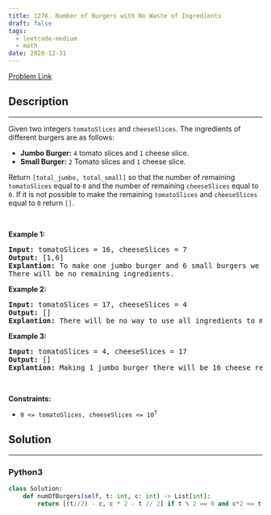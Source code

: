 ```yaml
---
title: 1276. Number of Burgers with No Waste of Ingredients
draft: false
tags: 
  - leetcode-medium
  - math
date: 2020-12-31
---
```


[Problem Link](https://leetcode.com/problems/number-of-burgers-with-no-waste-of-ingredients/)

## Description

---
<p>Given two integers <code>tomatoSlices</code> and <code>cheeseSlices</code>. The ingredients of different burgers are as follows:</p>

<ul>
	<li><strong>Jumbo Burger:</strong> <code>4</code> tomato slices and <code>1</code> cheese slice.</li>
	<li><strong>Small Burger:</strong> <code>2</code> Tomato slices and <code>1</code> cheese slice.</li>
</ul>

<p>Return <code>[total_jumbo, total_small]</code> so that the number of remaining <code>tomatoSlices</code> equal to <code>0</code> and the number of remaining <code>cheeseSlices</code> equal to <code>0</code>. If it is not possible to make the remaining <code>tomatoSlices</code> and <code>cheeseSlices</code> equal to <code>0</code> return <code>[]</code>.</p>

<p>&nbsp;</p>
<p><strong class="example">Example 1:</strong></p>

<pre>
<strong>Input:</strong> tomatoSlices = 16, cheeseSlices = 7
<strong>Output:</strong> [1,6]
<strong>Explantion:</strong> To make one jumbo burger and 6 small burgers we need 4*1 + 2*6 = 16 tomato and 1 + 6 = 7 cheese.
There will be no remaining ingredients.
</pre>

<p><strong class="example">Example 2:</strong></p>

<pre>
<strong>Input:</strong> tomatoSlices = 17, cheeseSlices = 4
<strong>Output:</strong> []
<strong>Explantion:</strong> There will be no way to use all ingredients to make small and jumbo burgers.
</pre>

<p><strong class="example">Example 3:</strong></p>

<pre>
<strong>Input:</strong> tomatoSlices = 4, cheeseSlices = 17
<strong>Output:</strong> []
<strong>Explantion:</strong> Making 1 jumbo burger there will be 16 cheese remaining and making 2 small burgers there will be 15 cheese remaining.
</pre>

<p>&nbsp;</p>
<p><strong>Constraints:</strong></p>

<ul>
	<li><code>0 &lt;= tomatoSlices, cheeseSlices &lt;= 10<sup>7</sup></code></li>
</ul>


## Solution

---
### Python3
``` py title='number-of-burgers-with-no-waste-of-ingredients'
class Solution:
    def numOfBurgers(self, t: int, c: int) -> List[int]:
        return [(t//2) - c, c * 2 - t // 2] if t % 2 == 0 and c*2 <= t <= c*4 else []
```

